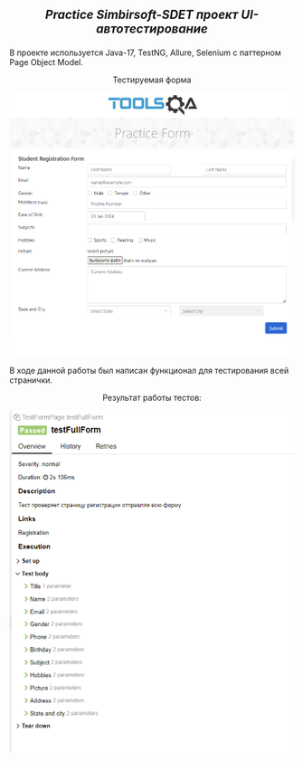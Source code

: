 ***<p style="text-align: center;">Practice Simbirsoft-SDET  проект UI-автотестирование</p>***
-
В проекте используется Java-17, TestNG, Allure, Selenium с паттерном Page Object Model.

<p style="text-align: center;">Тестируемая форма</p>

![img.png](reporting%20pictures%2Fimg.png)


В ходе данной работы был написан функционал для тестирования всей странички.

<p style="text-align: center;">Результат работы тестов:</p>

![img_1.png](reporting%20pictures%2Fimg_1.png)

